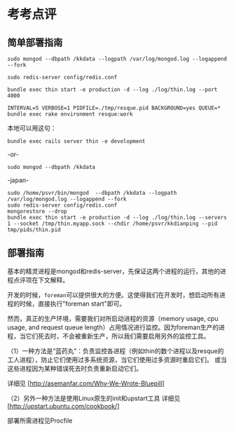 # 考考点评

## 简单部署指南
```
sudo mongod --dbpath /kkdata --logpath /var/log/mongod.log --logappend --fork

sudo redis-server config/redis.conf

bundle exec thin start -e production -d --log ./log/thin.log --port 4000

INTERVAL=5 VERBOSE=1 PIDFILE=./tmp/resque.pid BACKGROUND=yes QUEUE=* bundle exec rake environment resque:work
```

本地可以用这句：
```
bundle exec rails server thin -e development
```

-or-

```
sudo mongod --dbpath /kkdata
```

-japan-

```
sudo /home/psvr/bin/mongod  --dbpath /kkdata --logpath /var/log/mongod.log --logappend --fork
sudo redis-server config/redis.conf
mongorestore --drop
bundle exec thin start -e production -d --log ./log/thin.log --servers 1 --socket /tmp/thin.myapp.sock --chdir /home/psvr/kkdianping --pid tmp/pids/thin.pid
```

## 部署指南
基本的精灵进程是mongod和redis-server，先保证这两个进程的运行，其他的进程点评项在下文解释。

开发的时候，`foreman`可以提供很大的方便。这使得我们在开发时，想启动所有进程的时候，直接执行"foreman start"即可。

然而，真正的生产环境，需要我们对所启动进程的资源（memory usage, cpu usage, and request queue length）占用情况进行监控。因为foreman生产的进程，当它们死去时，不会被重新生产，所以我们需要启用另外的监控工具。

（1）一种方法是“蓝药丸”：负责监控各进程（例如thin的数个进程以及resque的工人进程），防止它们使用过多系统资源，当它们使用过多资源时重启它们。
或当这些进程因为某种错误死去时负责重新启动它们。

详细见
[http://asemanfar.com/Why-We-Wrote-Bluepill]


（2）另外一种方法是使用Linux原生的init和upstart工具
详细见
[http://upstart.ubuntu.com/cookbook/]

部署所需进程见Procfile


